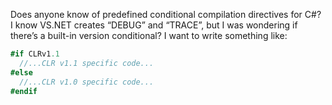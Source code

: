 Does anyone know of predefined conditional compilation directives for
C\#? I know VS.NET creates “DEBUG” and “TRACE”, but I was wondering if
there’s a built-in version conditional? I want to write something like:

```csharp
#if CLRv1.1
  //...CLR v1.1 specific code...
#else
  //...CLR v1.0 specific code...
#endif
```
